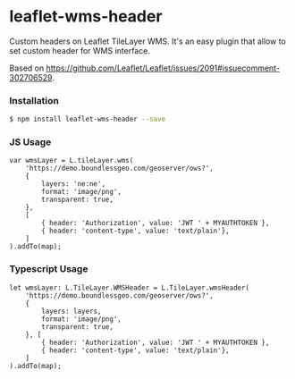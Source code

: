 # leaflet-wms-header
Custom headers on Leaflet TileLayer WMS.
It's an easy plugin that allow to set custom header for WMS interface.

Based on https://github.com/Leaflet/Leaflet/issues/2091#issuecomment-302706529.

### Installation
```sh
$ npm install leaflet-wms-header --save
```

### JS Usage
```
var wmsLayer = L.tileLayer.wms(
    'https://demo.boundlessgeo.com/geoserver/ows?',
    {
        layers: 'ne:ne',
        format: 'image/png',
        transparent: true,
    },
    [
        { header: 'Authorization', value: 'JWT ' + MYAUTHTOKEN },
        { header: 'content-type', value: 'text/plain'},
    ]
).addTo(map);
```

### Typescript Usage
```
let wmsLayer: L.TileLayer.WMSHeader = L.TileLayer.wmsHeader(
    'https://demo.boundlessgeo.com/geoserver/ows?',
    {
        layers: layers,
        format: 'image/png',
        transparent: true,
    }, [
        { header: 'Authorization', value: 'JWT ' + MYAUTHTOKEN },
        { header: 'content-type', value: 'text/plain'},
    ]
).addTo(map);
```
